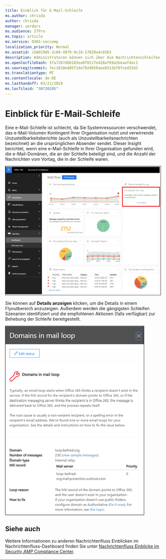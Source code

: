 ```yaml
---
title: Einblick für E-Mail-Schleife
ms.author: chrisda
author: chrisda
manager: serdars
ms.audience: ITPro
ms.topic: article
ms.service: O365-seccomp
localization_priority: Normal
ms.assetid: cb801985-3c89-4979-9c18-17829a4cb563
description: Administratoren können sich über die Nachrichtenschleifen Einblicke im Nachrichtenfluss-Dashboard im Office 365 Security & Compliance Center informieren.
ms.openlocfilehash: 5fa7267d68183ea9f8117e420a769a2beaafdac1
ms.sourcegitcommit: fec1010e405f14e792d650aee0312b78fced3343
ms.translationtype: MT
ms.contentlocale: de-DE
ms.lasthandoff: 03/21/2019
ms.locfileid: "30720295"
---
```

# <a name="mail-loop-insight"></a>Einblick für E-Mail-Schleife

Eine e-Mail-Schleife ist schlecht, da Sie Systemressourcen verschwendet, das e-Mail-Volumen Kontingent Ihrer Organisation nutzt und verwirrende Unzustellbarkeitsberichte (auch als Unzustellbarkeitsnachrichten bezeichnet) an die ursprünglichen Absender sendet. Dieser Insight berichtet, wenn eine e-Mail-Schleife in Ihrer Organisation gefunden wird, die e-Mail-Domänen, die an der Schleife beteiligt sind, und die Anzahl der Nachrichten vom Vortag, die in der Schleife waren.

![Eine e-Mail-Loop-Einblicke im Nachrichtenfluss-Dashboard im Office 365 Security & Compliance Center](media/c3f707cb-4c89-4e88-989c-81ce1d1d6b99.png)

Sie können auf **Details anzeigen** klicken, um die Details in einem Flyoutbereich anzuzeigen. Außerdem werden die gängigsten Schleifen Szenarien identifiziert und die empfohlenen Aktionen (falls verfügbar) zur Behebung der Schleife bereitgestellt.

![Flyout-Bereich nach dem Klicken auf Details anzeigen in einer mal-Loop-Einsicht im Nachrichtenübermittlungs-Dashboard](media/f7e21300-c62f-41ec-853f-4a2775cd8aa7.png)

## <a name="see-also"></a>Siehe auch

Weitere Informationen zu anderen Nachrichtenfluss Einblicken im Nachrichtenfluss-Dashboard finden Sie unter [Nachrichtenfluss Einblicke im Security _AMP_ Compliance Center](mail-flow-insights.md).
